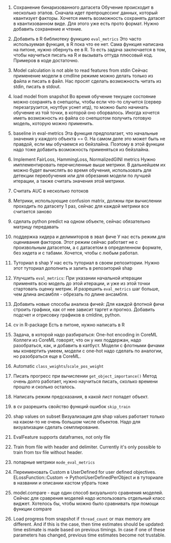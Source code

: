 1. Сохранение бинаризованного датасета
Обучение происходит в несколько этапов. Сначала идет препроцессинг данных, который квантизует факторы.
Хочется иметь возможность сохранять датасет в квантизованном виде. Для этого уже есть прото формат.
Нужно добавить сохранение и чтение.

2. Добавить в R библиотеку функцию `eval_metrics`
Это часто используемая функция, в R пока что ее нет. Сама функция написана на питоне, нужно обернуть ее в R.
То есть задача заключается в том, чтобы научиться писать на R и вызывать оттуда плюсовый код. Примеров в коде достаточно.

3. Model calculation is not able to read features from stdin
Сейчас применение модели в cmdline режиме можно делать только из файла и писать в файл.
Нас просят сделать возможность читать из stdin, писать в stdout.

4. load model from snapshot
Во время обучение текущее состояние можно сохранять в снепшоты, чтобы если что-то случится (сервер перезагрузится, ноутбук уснет итд), то можно было начинать обучение из той точки, в которой оно оборвалось.
Иногда хочется иметь возможность из файла со снепшотом получить готовую модель, которую можно применить.

5. baseline in eval-metrics
Эта функция предполагает, что начальные значения у каждого объекта == 0.
На самом деле это может быть не правдой, если мы обучаемся из бейзлайна.
Поэтому в этой функции надо тоже добавить возможность применяться из бейзлайна.

6. Implement FairLoss, HammingLoss, NormalizedGINI metrics
Нужно имплементировать перечисленные выше метрики. В дальнейшем их можно будет вычислять во время обучения, использовать для детекции переобучения или для обрезания модели по лучшей итерации, а также считать значения этой метрики.

7. Считать AUC в несколько потоков
8. Метрики, использующие confusion matrix, должны при вычислении проходить по датасету 1 раз, сейчас для каждой метрики все считается заново
9. сделать python predict на одном объекте, сейчас обязательно матрицу передавать
10. поддержка хидера и делимиторов в эвал фиче
У нас есть режим для оценивания факторов. Этот режим сейчас работает не с произвольным датасетом, а с датасетом в определенном формате, без хидета и с табами. Хочется, чтобы с любым работал.
11. Туториал в shap
У нас есть туториал в своем репозитории.
Нужно этот туториал дополнить и залить в репозиторий shap
12. Улучшить `eval_metrics`:
При указании начальной итерации применять всю модель до этой итерации, и уже из этой точки стартовать оценку метрик.
И разрешить `eval_metrics` шаг больше, чем длина ансамбля - обрезать по длине ансамбля.

13. Добавить новые способы анализа фичей:
Для каждой флотной фичи строить графики, как от нее зависит таргет и прогноз. Добавить подсчет и отрисовку графиков в cmldine, python.

14. cv in R-package
Есть в питоне, нужно написать в R

15. Задача, в которой надо разбираться:
One-hot encoding in CoreML
Коллеги из CoreML говорят, что он у них поддержан, надо разобраться, как, и добавить в катбуст.
Модели с флотными фичами мы конвертить умеем, модели с one-hot надо сделать по аналогии, но разобраться еще в CoreML.

16. Automatic `class_weights`/`scale_pos_weight` 

17. Писать прогресс при вычислении `get_object_importance()`
Метод очень долго работает, нужно научиться писать, сколько времени прошло и сколько осталось.

18. Написать режим предсказания, в какой лист попадет объект.

19. в cv разрешить свойство функций ошибок `skip_train`

20. shap values on subset
Визуализация для shap values работает только на каком-то не очень большом числе объектов. Надо для визуализации сделать семплирование.

21. EvalFeature supports dataframes, not only file

22. Train from file with header and delimiter. Currently it's only possible to train from tsv file without header.

23. попарные метрики `mode_eval_metrics`

24. Переименовать Custom в UserDefined
for user defined objectives.
ELossFunction::Custom -> PythonUserDefinedPerObject и в туториале в названии и описании кастом убрать тоже

25. model.compare - еще один способ визуального сравнения моделей. Сейчас для сраврения моделей надо использовать отдельный класс виджет. Хотелось бы, чтобы можно было сравнивать при помощи функции compare

26. Load progress from snapshot if `thread_count` or max memory are different.
And if this is the case, then time estimates should be updated: time estimate is made based on previous timings. In case if one of these parameters has changed, previous time estimates become not trustable.
